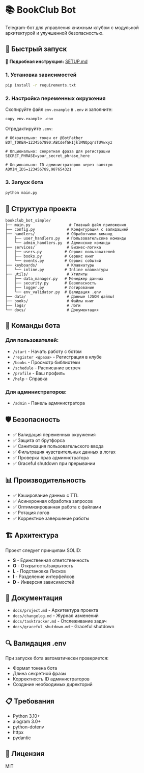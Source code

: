 # 📚 BookClub Bot

Telegram-бот для управления книжным клубом с модульной архитектурой и улучшенной безопасностью.

## 🚀 Быстрый запуск

📖 **Подробная инструкция:** [SETUP.md](SETUP.md)

### 1. Установка зависимостей
```bash
pip install -r requirements.txt
```

### 2. Настройка переменных окружения
Скопируйте файл `env.example` в `.env` и заполните:
```bash
copy env.example .env
```

Отредактируйте `.env`:
```env
# Обязательно: токен от @BotFather
BOT_TOKEN=1234567890:ABCdefGHIjklMNOpqrsTUVwxyz

# Опционально: секретная фраза для регистрации
SECRET_PHRASE=your_secret_phrase_here

# Опционально: ID администраторов через запятую
ADMIN_IDS=123456789,987654321
```

### 3. Запуск бота
```bash
python main.py
```

## 📁 Структура проекта

```
bookclub_bot_simple/
├── main.py                 # Главный файл приложения
├── config.py              # Конфигурация с валидацией
├── handlers/              # Обработчики команд
│   ├── user_handlers.py   # Пользовательские команды
│   └── admin_handlers.py  # Админские команды
├── services/              # Бизнес-логика
│   ├── users.py          # Сервис пользователей
│   ├── books.py          # Сервис книг
│   └── events.py         # Сервис событий
├── keyboards/             # Клавиатуры
│   └── inline.py         # Inline клавиатуры
├── utils/                 # Утилиты
│   ├── data_manager.py   # Менеджер данных
│   ├── security.py       # Безопасность
│   ├── logger.py         # Логирование
│   └── env_validator.py  # Валидация .env
├── data/                  # Данные (JSON файлы)
├── books/                 # Файлы книг
├── logs/                  # Логи
└── docs/                  # Документация
```

## 🔧 Команды бота

### Для пользователей:
- `/start` - Начать работу с ботом
- `/register <фраза>` - Регистрация в клубе
- `/books` - Просмотр библиотеки
- `/schedule` - Расписание встреч
- `/profile` - Ваш профиль
- `/help` - Справка

### Для администраторов:
- `/admin` - Панель администратора

## 🛡️ Безопасность

- ✅ Валидация переменных окружения
- ✅ Защита от брутфорса
- ✅ Санитизация пользовательского ввода
- ✅ Фильтрация чувствительных данных в логах
- ✅ Проверка прав администратора
- ✅ Graceful shutdown при прерывании

## 📊 Производительность

- ✅ Кэширование данных с TTL
- ✅ Асинхронная обработка запросов
- ✅ Оптимизированная работа с файлами
- ✅ Ротация логов
- ✅ Корректное завершение работы

## 🏗️ Архитектура

Проект следует принципам SOLID:
- **S** - Единственная ответственность
- **O** - Открытость/закрытость
- **L** - Подстановка Лисков
- **I** - Разделение интерфейсов
- **D** - Инверсия зависимостей

## 📝 Документация

- `docs/project.md` - Архитектура проекта
- `docs/changelog.md` - Журнал изменений
- `docs/tasktracker.md` - Отслеживание задач
- `docs/graceful_shutdown.md` - Graceful shutdown

## 🔍 Валидация .env

При запуске бота автоматически проверяется:
- Формат токена бота
- Длина секретной фразы
- Корректность ID администраторов
- Создание необходимых директорий

## 📋 Требования

- Python 3.10+
- aiogram 3.0+
- python-dotenv
- httpx
- pydantic

## 📄 Лицензия

MIT
